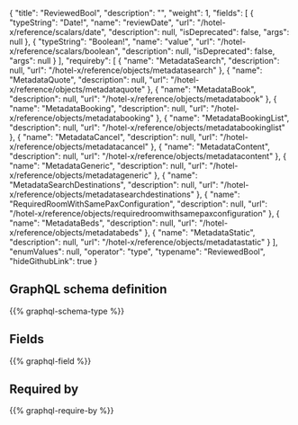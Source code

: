 {
  "title": "ReviewedBool",
  "description": "",
  "weight": 1,
  "fields": [
    {
      "typeString": "Date!",
      "name": "reviewDate",
      "url": "/hotel-x/reference/scalars/date",
      "description": null,
      "isDeprecated": false,
      "args": null
    },
    {
      "typeString": "Boolean!",
      "name": "value",
      "url": "/hotel-x/reference/scalars/boolean",
      "description": null,
      "isDeprecated": false,
      "args": null
    }
  ],
  "requireby": [
    {
      "name": "MetadataSearch",
      "description": null,
      "url": "/hotel-x/reference/objects/metadatasearch"
    },
    {
      "name": "MetadataQuote",
      "description": null,
      "url": "/hotel-x/reference/objects/metadataquote"
    },
    {
      "name": "MetadataBook",
      "description": null,
      "url": "/hotel-x/reference/objects/metadatabook"
    },
    {
      "name": "MetadataBooking",
      "description": null,
      "url": "/hotel-x/reference/objects/metadatabooking"
    },
    {
      "name": "MetadataBookingList",
      "description": null,
      "url": "/hotel-x/reference/objects/metadatabookinglist"
    },
    {
      "name": "MetadataCancel",
      "description": null,
      "url": "/hotel-x/reference/objects/metadatacancel"
    },
    {
      "name": "MetadataContent",
      "description": null,
      "url": "/hotel-x/reference/objects/metadatacontent"
    },
    {
      "name": "MetadataGeneric",
      "description": null,
      "url": "/hotel-x/reference/objects/metadatageneric"
    },
    {
      "name": "MetadataSearchDestinations",
      "description": null,
      "url": "/hotel-x/reference/objects/metadatasearchdestinations"
    },
    {
      "name": "RequiredRoomWithSamePaxConfiguration",
      "description": null,
      "url": "/hotel-x/reference/objects/requiredroomwithsamepaxconfiguration"
    },
    {
      "name": "MetadataBeds",
      "description": null,
      "url": "/hotel-x/reference/objects/metadatabeds"
    },
    {
      "name": "MetadataStatic",
      "description": null,
      "url": "/hotel-x/reference/objects/metadatastatic"
    }
  ],
  "enumValues": null,
  "operator": "type",
  "typename": "ReviewedBool",
  "hideGithubLink": true
}
## GraphQL schema definition

{{% graphql-schema-type %}}

## Fields

{{% graphql-field %}}

## Required by

{{% graphql-require-by %}}
